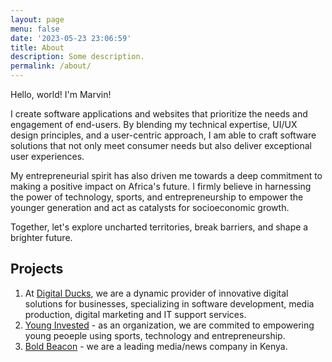 ```yaml
---
layout: page
menu: false
date: '2023-05-23 23:06:59'
title: About
description: Some description.
permalink: /about/
---
```

Hello, world! I'm Marvin!

I create software applications and websites that prioritize the needs and engagement of end-users. By blending my technical expertise, UI/UX design principles, and a user-centric approach, I am able to craft software solutions that not only meet consumer needs but also deliver exceptional user experiences.

My entrepreneurial spirit has also driven me towards a deep commitment to making a positive impact on Africa's future. I firmly believe in harnessing the power of technology, sports, and entrepreneurship to empower the younger generation and act as catalysts for socioeconomic growth.

Together, let's explore uncharted territories, break barriers, and shape a brighter future.

## Projects

1. At [Digital Ducks](https://www.digitalducks.co.ke), we are a dynamic provider of innovative digital solutions for businesses, specializing in software development, media production, digital marketing and IT support services.
2. [Young Invested](https://www.younginvested.org) - as an organization, we are commited to empowering young peoeple using sports, technology and entrepreneurship.
3. [Bold Beacon](https://www.boldbeacon.net) - we are a leading media/news company in Kenya.
